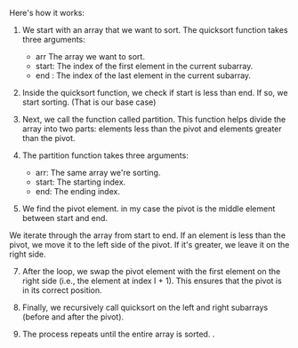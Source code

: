 Here's how it works:

1. We start with an array that we want to sort. The quicksort function takes three arguments:
   -  arr The array we want to sort.
   -  start: The index of the first element in the current subarray.
   -  end : The index of the last element in the current subarray.

2. Inside the quicksort function, we check if start  is less than  end. If so, we  start sorting. (That is our base case)

3. Next, we call the function called partition. This function helps divide the array into two parts: elements less than the pivot and elements greater than the pivot.

4. The partition function takes three arguments:
   - arr: The same array we're sorting.
   - start: The starting index.
   - end: The ending index.

5. We find the pivot element. in my case the pivot is the middle element between start and end.

We iterate through the array from start to end. If an element is less than the pivot, we move it to the left side of the pivot. If it's greater, we leave it on the right side.

7. After the loop, we swap the pivot element with the first element on the right side (i.e., the element at index I + 1). This ensures that the pivot is in its correct position.

8. Finally, we recursively call quicksort on the left and right subarrays (before and after the pivot).

9. The process repeats until the entire array is sorted. .
